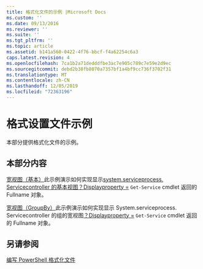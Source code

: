 ```yaml
---
title: 格式化文件的示例 |Microsoft Docs
ms.custom: ''
ms.date: 09/13/2016
ms.reviewer: ''
ms.suite: ''
ms.tgt_pltfrm: ''
ms.topic: article
ms.assetid: b141a560-0422-4f76-bbcf-f4a62254c6a3
caps.latest.revision: 4
ms.openlocfilehash: 7ca1b2a71dedddfbe3ac7e905c789c7e59e2d9ec
ms.sourcegitcommit: debd2b38fb8070a7357bf1a4bf9cc736f3702f31
ms.translationtype: MT
ms.contentlocale: zh-CN
ms.lasthandoff: 12/05/2019
ms.locfileid: "72363196"
---
```

# <a name="examples-of-formatting-files"></a>格式设置文件示例

本部分提供格式化文件的示例。

## <a name="in-this-section"></a>本部分内容

[宽视图（基本）](./wide-view-basic.md)此示例演示如何实现显示[system.serviceprocess. Servicecontroller 的基本视图？Displayproperty =](/dotnet/api/System.ServiceProcess.ServiceController) `Get-Service` cmdlet 返回的 Fullname 对象。

[宽视图（GroupBy）](./wide-view-groupby.md)此示例演示如何实现显示 System.serviceprocess. Servicecontroller 的组的宽视图[？Displayproperty =](/dotnet/api/System.ServiceProcess.ServiceController) `Get-Service` cmdlet 返回的 Fullname 对象。

## <a name="see-also"></a>另请参阅

[编写 PowerShell 格式化文件](./writing-a-powershell-formatting-file.md)
